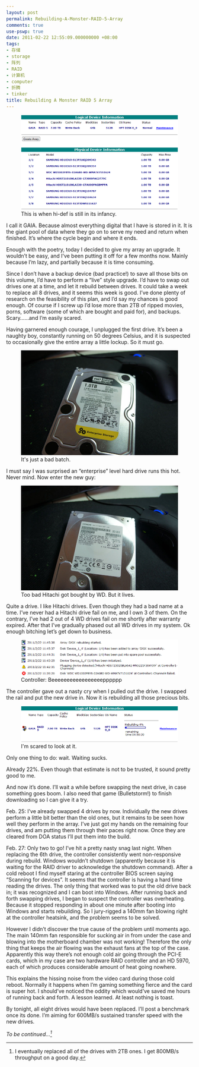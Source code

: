 ```yaml
---
layout: post
permalink: Rebuilding-A-Monster-RAID-5-Array
comments: true
use-pswp: true
date: 2011-02-22 12:55:09.000000000 +08:00
tags:
- 存储
- storage
- 阵列
- RAID
- 计算机
- computer
- 折腾
- tinker
title: Rebuilding A Monster RAID 5 Array
---
```


<div class="imgDisplay monod" style="max-width: 600px;" itemscope itemtype="http://schema.org/ImageGallery">
  <figure itemprop="associatedMedia" itemscope itemtype="http://schema.org/ImageObject">
    <a href="/assets/old/current-gaia1-757x456.png" itemprop="contentUrl" data-size="757x456" >
    <img src="/assets/old/current-gaia1-757x456.png" itemprop="thumbnail" 
      title="This is when hi-def is still in its infancy." 
      alt="This is when hi-def is still in its infancy." />
    </a>
    <figcaption itemprop="caption description">This is when hi-def is still in its infancy.</figcaption>
  </figure>
</div>

I call it GAIA. Because almost everything digital that I have is stored in it. It is the giant pool of data where they go on to serve my need and return when finished. It’s where the cycle begin and where it ends.

<!--excerpt-->

Enough with the poetry, today I decided to give my array an upgrade. It wouldn’t be easy, and I’ve been putting it off for a few months now. Mainly because I’m lazy, and partially because it is time consuming.

Since I don’t have a backup device (bad practice!) to save all those bits on this volume, I’d have to perform a “live” style upgrade. I’d have to swap out drives one at a time, and let it rebuild between drives. It could take a week to replace all 8 drives, and it seems this week is good. I’ve done plenty of research on the feasibility of this plan, and I’d say my chances is good enough. Of course if I screw up I’d lose more than 2TB of ripped movies, porns, software (some of which are bought and paid for), and backups. Scary……and I’m easily scared.

Having garnered enough courage, I unplugged the first drive. It’s been a naughty boy, constantly running on 50 degrees Celsius, and it is suspected to occasionally give the entire array a little lockup. So it must go.

<div class="imgDisplay monod" style="max-width: 600px;" itemscope itemtype="http://schema.org/ImageGallery">
  <figure itemprop="associatedMedia" itemscope itemtype="http://schema.org/ImageObject">
    <a href="/assets/old/wd-drive-800x532.jpg" itemprop="contentUrl" data-size="800x532" >
    <img src="/assets/old/wd-drive-800x532.jpg" itemprop="thumbnail" 
      title="It's just a bad batch." 
      alt="It's just a bad batch." />
    </a>
    <figcaption itemprop="caption description">It's just a bad batch.</figcaption>
  </figure>
</div>

I must say I was surprised an “enterprise” level hard drive runs this hot. Never mind. Now enter the new guy:

<div class="imgDisplay monod" style="max-width: 600px;" itemscope itemtype="http://schema.org/ImageGallery">
  <figure itemprop="associatedMedia" itemscope itemtype="http://schema.org/ImageObject">
    <a href="/assets/old/new-guy-800x532.jpg" itemprop="contentUrl" data-size="800x532" >
    <img src="/assets/old/new-guy-800x532.jpg" itemprop="thumbnail" 
      title="Too bad Hitachi got bought by WD. But it lives." 
      alt="Too bad Hitachi got bought by WD. But it lives." />
    </a>
    <figcaption itemprop="caption description">Too bad Hitachi got bought by WD. But it lives.</figcaption>
  </figure>
</div>

Quite a drive. I like Hitachi drives. Even though they had a bad name at a time. I’ve never had a Hitachi drive fail on me, and I own 3 of them. On the contrary, I’ve had 2 out of 4 WD drives fail on me shortly after warranty expired. After that I’ve gradually phased out all WD drives in my system. Ok enough bitching let’s get down to business.

<div class="imgDisplay monod" style="max-width: 600px;" itemscope itemtype="http://schema.org/ImageGallery">
  <figure itemprop="associatedMedia" itemscope itemtype="http://schema.org/ImageObject">
    <a href="/assets/old/drive-1-unplugged1-737x167.png" itemprop="contentUrl" data-size="737x167" >
    <img src="/assets/old/drive-1-unplugged1-737x167.png" itemprop="thumbnail" 
      title="Controller: Beeeeeeeeeeeeeeeeepppppp" 
      alt="Controller: Beeeeeeeeeeeeeeeeepppppp" />
    </a>
    <figcaption itemprop="caption description">Controller: Beeeeeeeeeeeeeeeeepppppp</figcaption>
  </figure>
</div>

The controller gave out a nasty cry when I pulled out the drive. I swapped the rail and put the new drive in. Now it is rebuilding all those precious bits.

<div class="imgDisplay monod" style="max-width: 600px;" itemscope itemtype="http://schema.org/ImageGallery">
  <figure itemprop="associatedMedia" itemscope itemtype="http://schema.org/ImageObject">
    <a href="/assets/old/rebuild-11-757x173.png" itemprop="contentUrl" data-size="757x173" >
    <img src="/assets/old/rebuild-11-757x173.png" itemprop="thumbnail" 
      title="I'm scared to look at it." 
      alt="I'm scared to look at it." />
    </a>
    <figcaption itemprop="caption description">I'm scared to look at it.</figcaption>
  </figure>
</div>

Only one thing to do: wait. Waiting sucks.

Already 22%. Even though that estimate is not to be trusted, it sound pretty good to me.

And now it’s done. I’ll wait a while before swapping the next drive, in case something goes boom. I also need that game (Bulletstorm!) to finish downloading so I can give it a try.

Feb. 25: I’ve already swapped 4 drives by now. Individually the new drives perform a little bit better than the old ones, but it remains to be seen how well they perform in the array. I’ve just got my hands on the remaining four drives, and am putting them through their paces right now. Once they are cleared from DOA status I’ll put them into the build.

Feb. 27: Only two to go! I’ve hit a pretty nasty snag last night. When replacing the 6th drive, the controller consistently went non-responsive during rebuild. Windows wouldn’t shutdown (apparently because it is waiting for the RAID driver to acknowledge the shutdown command). After a cold reboot I find myself staring at the controller BIOS screen saying “Scanning for devices”. It seems that the controller is having a hard time reading the drives. The only thing that worked was to put the old drive back in; it was recognized and I can boot into Windows. After running back and forth swapping drives, I began to suspect the controller was overheating. Because it stopped responding in about one minute after booting into Windows and starts rebuilding. So I jury-rigged a 140mm fan blowing right at the controller heatsink, and the problem seems to be solved.

However I didn’t discover the true cause of the problem until moments ago. The main 140mm fan responsible for sucking air in from under the case and blowing into the motherboard chamber was not working! Therefore the only thing that keeps the air flowing was the exhaust fans at the top of the case. Apparently this way there’s not enough cold air going through the PCI-E cards, which in my case are two hardware RAID controller and an HD 5970, each of which produces considerable amount of heat going nowhere.

This explains the hissing noise from the video card during those cold reboot. Normally it happens when I’m gaming something fierce and the card is super hot. I should’ve noticed the oddity which would’ve saved me hours of running back and forth. A lesson learned. At least nothing is toast.

By tonight, all eight drives would have been replaced. I’ll post a benchmark once its done. I’m aiming for 600MB/s sustained transfer speed with the new drives.

*To be continued…[^continue]*

[^continue]: I eventually replaced all of the drives with 2TB ones. I get 800MB/s throughput on a good day.


